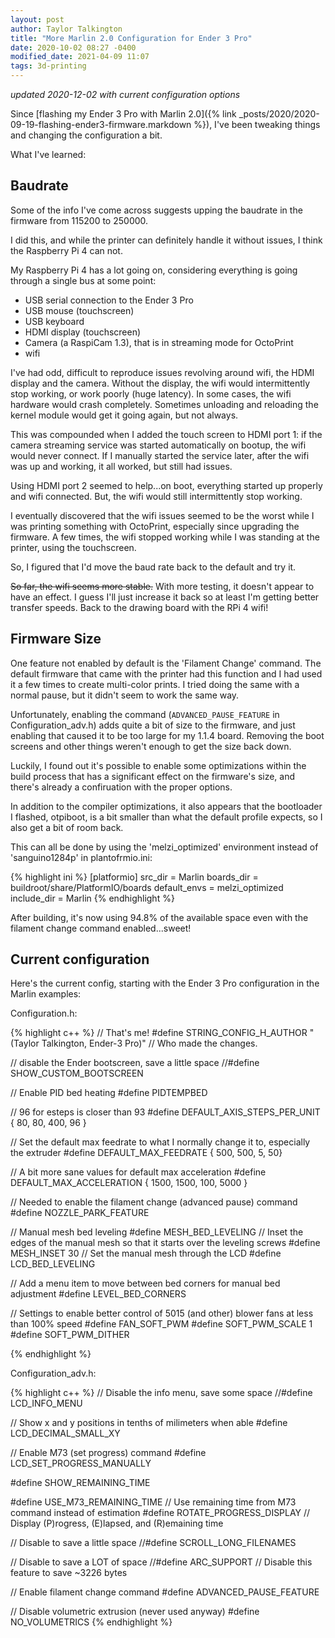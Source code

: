 ```yaml
---
layout: post
author: Taylor Talkington
title: "More Marlin 2.0 Configuration for Ender 3 Pro"
date: 2020-10-02 08:27 -0400
modified_date: 2021-04-09 11:07
tags: 3d-printing
---
```

*updated 2020-12-02 with current configuration options*

Since [flashing my Ender 3 Pro with Marlin 2.0]({% link _posts/2020/2020-09-19-flashing-ender3-firmware.markdown %}), I've been tweaking things and changing the configuration a bit.

What I've learned:

## Baudrate
Some of the info I've come across suggests upping the baudrate in the firmware from 115200 to 250000. 

I did this, and while the printer can definitely handle it without issues, I think the Raspberry Pi 4 can not. 

My Raspberry Pi 4 has a lot going on, considering everything is going through a single bus at some point:
 - USB serial connection to the Ender 3 Pro
 - USB mouse (touchscreen)
 - USB keyboard
 - HDMI display (touchscreen)
 - Camera (a RaspiCam 1.3), that is in streaming mode for OctoPrint
 - wifi
 
I've had odd, difficult to reproduce issues revolving around wifi, the HDMI display and the camera. Without the display, the wifi would intermittently stop working, or work poorly (huge latency). In some cases, the wifi hardware would crash completely. Sometimes unloading and reloading the kernel module would get it going again, but not always.

This was compounded when I added the touch screen to HDMI port 1: if the camera streaming service was started automatically on bootup, the wifi would never connect. If I manually started the service later, after the wifi was up and working, it all worked, but still had issues.

Using HDMI port 2 seemed to help...on boot, everything started up properly and wifi connected. But, the wifi would still intermittently stop working.

I eventually discovered that the wifi issues seemed to be the worst while I was printing something with OctoPrint, especially since upgrading the firmware. A few times, the wifi stopped working while I was standing at the printer, using the touchscreen.

So, I figured that I'd move the baud rate back to the default and try it.

~~So far, the wifi seems more stable.~~ With more testing, it doesn't appear to have an effect. I guess I'll just increase it back so at least I'm getting better transfer speeds. Back to the drawing board with the RPi 4 wifi!

## Firmware Size
One feature not enabled by default is the 'Filament Change' command. The default firmware that came with the printer had this function and I had used it a few times to create multi-color prints.
I tried doing the same with a normal pause, but it didn't seem to work the same way.

Unfortunately, enabling the command (`ADVANCED_PAUSE_FEATURE` in Configuration_adv.h) adds quite a bit of size to the firmware, and just enabling that caused it to be too large for my 1.1.4 board. Removing the boot screens and other things weren't enough to get the size back down.

Luckily, I found out it's possible to enable some optimizations within the build process that has a significant effect on the firmware's size, and there's already a confiruation with the proper options.

In addition to the compiler optimizations, it also appears that the bootloader I flashed, otpiboot, is a bit smaller than what the default profile expects, so I also get a bit of room back.

This can all be done by using the 'melzi_optimized' environment instead of 'sanguino1284p' in plantofrmio.ini:

{% highlight ini %}
[platformio]
src_dir      = Marlin
boards_dir   = buildroot/share/PlatformIO/boards
default_envs = melzi_optimized
include_dir  = Marlin
{% endhighlight %}


After building, it's now using 94.8% of the available space even with the filament change command enabled...sweet!

## Current configuration
Here's the current config, starting with the Ender 3 Pro configuration in the Marlin examples:

Configuration.h:

{% highlight c++ %}
// That's me!
#define STRING_CONFIG_H_AUTHOR "(Taylor Talkington, Ender-3 Pro)" // Who made the changes.

// disable the Ender bootscreen, save a little space
//#define SHOW_CUSTOM_BOOTSCREEN

// Enable PID bed heating
#define PIDTEMPBED

// 96 for esteps is closer than 93
#define DEFAULT_AXIS_STEPS_PER_UNIT   { 80, 80, 400, 96 }

// Set the default max feedrate to what I normally change it to, especially the extruder
#define DEFAULT_MAX_FEEDRATE { 500, 500, 5, 50}

// A bit more sane values for default max acceleration
#define DEFAULT_MAX_ACCELERATION { 1500, 1500, 100, 5000 }

// Needed to enable the filament change (advanced pause) command
#define NOZZLE_PARK_FEATURE

// Manual mesh bed leveling
#define MESH_BED_LEVELING
// Inset the edges of the manual mesh so that it starts over the leveling screws
#define MESH_INSET 30
// Set the manual mesh through the LCD
#define LCD_BED_LEVELING

// Add a menu item to move between bed corners for manual bed adjustment
#define LEVEL_BED_CORNERS

// Settings to enable better control of 5015 (and other) blower fans at less than 100% speed
#define FAN_SOFT_PWM
#define SOFT_PWM_SCALE 1
#define SOFT_PWM_DITHER

{% endhighlight %}

Configuration_adv.h:

{% highlight c++ %}
// Disable the info menu, save some space
//#define LCD_INFO_MENU

// Show x and y positions in tenths of milimeters when able
#define LCD_DECIMAL_SMALL_XY

// Enable M73 (set progress) command
#define LCD_SET_PROGRESS_MANUALLY

#define SHOW_REMAINING_TIME

#define USE_M73_REMAINING_TIME     // Use remaining time from M73 command instead of estimation
#define ROTATE_PROGRESS_DISPLAY    // Display (P)rogress, (E)lapsed, and (R)emaining time

// Disable to save a little space
//#define SCROLL_LONG_FILENAMES

// Disable to save a LOT of space
//#define ARC_SUPPORT                 // Disable this feature to save ~3226 bytes

// Enable filament change command
#define ADVANCED_PAUSE_FEATURE

// Disable volumetric extrusion (never used anyway)
#define NO_VOLUMETRICS
{% endhighlight %}
